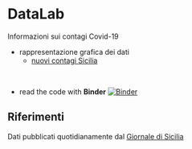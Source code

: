 # DataLab

Informazioni sui contagi Covid-19
* rappresentazione grafica dei dati
  * [nuovi contagi Sicilia](grafico-Sicilia.jpg)

&nbsp;

 * read the code with **Binder**
[![Binder](https://mybinder.org/badge_logo.svg)](https://mybinder.org/v2/gh/POSS-UniMe/DataLab/master?filepath=ContagiSicilia.ipynb)

## Riferimenti
Dati pubblicati quotidianamente dal [Giornale di Sicilia](https://gds.it/)

